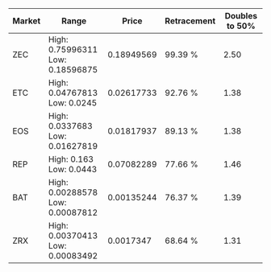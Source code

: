 | Market | Range | Price| Retracement | Doubles to 50% |
| --- | --- | --- | --- | --- |
| ZEC | High: 0.75996311<br />Low: 0.18596875 | 0.18949569 | 99.39 % | 2.50 |
| ETC | High: 0.04767813<br />Low: 0.0245 | 0.02617733 | 92.76 % | 1.38 |
| EOS | High: 0.0337683<br />Low: 0.01627819 | 0.01817937 | 89.13 % | 1.38 |
| REP | High: 0.163<br />Low: 0.0443 | 0.07082289 | 77.66 % | 1.46 |
| BAT | High: 0.00288578<br />Low: 0.00087812 | 0.00135244 | 76.37 % | 1.39 |
| ZRX | High: 0.00370413<br />Low: 0.00083492 | 0.0017347 | 68.64 % | 1.31 |
